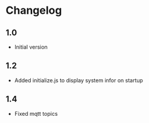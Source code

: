 # Changelog

## 1.0
- Initial version

## 1.2
- Added initialize.js to display system infor on startup

## 1.4
- Fixed mqtt topics